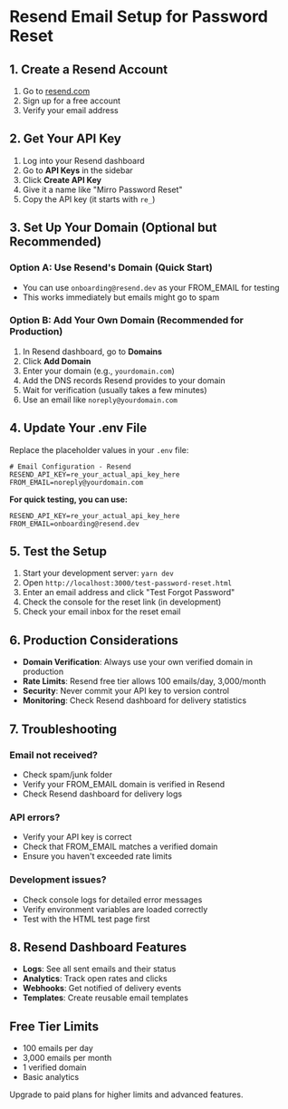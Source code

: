# Resend Email Setup for Password Reset

## 1. Create a Resend Account

1. Go to [resend.com](https://resend.com)
2. Sign up for a free account
3. Verify your email address

## 2. Get Your API Key

1. Log into your Resend dashboard
2. Go to **API Keys** in the sidebar
3. Click **Create API Key**
4. Give it a name like "Mirro Password Reset"
5. Copy the API key (it starts with `re_`)

## 3. Set Up Your Domain (Optional but Recommended)

### Option A: Use Resend's Domain (Quick Start)
- You can use `onboarding@resend.dev` as your FROM_EMAIL for testing
- This works immediately but emails might go to spam

### Option B: Add Your Own Domain (Recommended for Production)
1. In Resend dashboard, go to **Domains**
2. Click **Add Domain**
3. Enter your domain (e.g., `yourdomain.com`)
4. Add the DNS records Resend provides to your domain
5. Wait for verification (usually takes a few minutes)
6. Use an email like `noreply@yourdomain.com`

## 4. Update Your .env File

Replace the placeholder values in your `.env` file:

```env
# Email Configuration - Resend
RESEND_API_KEY=re_your_actual_api_key_here
FROM_EMAIL=noreply@yourdomain.com
```

**For quick testing, you can use:**
```env
RESEND_API_KEY=re_your_actual_api_key_here
FROM_EMAIL=onboarding@resend.dev
```

## 5. Test the Setup

1. Start your development server: `yarn dev`
2. Open `http://localhost:3000/test-password-reset.html`
3. Enter an email address and click "Test Forgot Password"
4. Check the console for the reset link (in development)
5. Check your email inbox for the reset email

## 6. Production Considerations

- **Domain Verification**: Always use your own verified domain in production
- **Rate Limits**: Resend free tier allows 100 emails/day, 3,000/month
- **Security**: Never commit your API key to version control
- **Monitoring**: Check Resend dashboard for delivery statistics

## 7. Troubleshooting

### Email not received?
- Check spam/junk folder
- Verify your FROM_EMAIL domain is verified in Resend
- Check Resend dashboard for delivery logs

### API errors?
- Verify your API key is correct
- Check that FROM_EMAIL matches a verified domain
- Ensure you haven't exceeded rate limits

### Development issues?
- Check console logs for detailed error messages
- Verify environment variables are loaded correctly
- Test with the HTML test page first

## 8. Resend Dashboard Features

- **Logs**: See all sent emails and their status
- **Analytics**: Track open rates and clicks
- **Webhooks**: Get notified of delivery events
- **Templates**: Create reusable email templates

## Free Tier Limits

- 100 emails per day
- 3,000 emails per month
- 1 verified domain
- Basic analytics

Upgrade to paid plans for higher limits and advanced features.